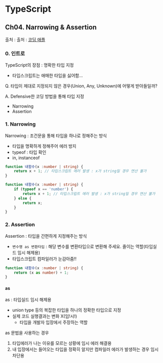 # TypeScript
## Ch04. Narrowing & Assertion
출처 : 출처 : [코딩 애플](https://codingapple.com/course/typescript-crash-course/)

### 0. 인트로
TypeScript의 장점 : 명확한 타입 지정
- 타입스크립트는 애매한 타입을 싫어함...

Q. 타입이 제대로 지정되지 않은 경우(Union, Any, Unknown)에 어떻게 받아들일까?

A. Defensive한 코딩 방법을 통해 타입 지정
- Narrowing
- Assertion

### 1. Narrowing
Narrowing : 조건문을 통해 타입을 하나로 정해주는 방식
- 타입을 명확하게 정해주어 에러 방지
- typeof : 타입 확인
- in, instanceof 

**<No Narrowing>**
```typescript
function 내함수(x :number | string) {
    return x + 1; // 타입스크립트 에러 발생 : x가 string일 경우 연산 불가
}
```

**<Use Narrowing>**
```typescript
function 내함수(x :number | string) {
    if (typeof x == 'number') {
        return x + 1; // 타입스크립트 에러 발생 : x가 string일 경우 연산 불가
    } else {
        return x;
    }
}
```

### 2. Assertion
Assertion : 타입을 간편하게 지정해주는 방식
- `변수명 as 변환타입` : 해당 변수를 변환타입으로 변환해 주세요.
줄이는 역할(타입실드 임시 해제용)
- 타입스크립트 컴파일러가 눈감아줌!!
```typescript
function 내함수(x :number | string) {
    return (x as number) + 1;
}
```

#### as
as : 타입실드 임시 해제용
- union type 등의 복잡한 타입을 하나의 정확한 타입으로 지정
- 실제 코드 실행결과는 변화 X(임!시!)
    - 타입을 개발자 입장에서 주장하는 역할

as 문법을 사용하는 경우
1. 타입에러가 나는 이유를 모르는 상황에 임시 에러 해결용
2. 내 입장에서는 들어오는 타입을 정확히 알지만 컴파일러 에러가 발생하는 경우 임시 차단용
